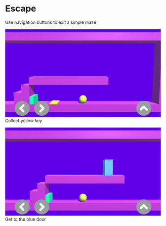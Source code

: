 # Escape
Use navigation buttons to exit a simple maze

![](/Gameplay_key.png?raw=true "Gameplay key")
Collect yellow key

![](/Gameplay_door.png?raw=true "Gameplay door")
Get to the blue door
